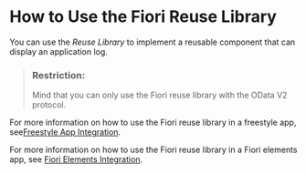 <!-- loioa094e54ff3234c68a41395e029a3f022 -->

# How to Use the Fiori Reuse Library

You can use the *Reuse Library* to implement a reusable component that can display an application log.

> ### Restriction:  
> Mind that you can only use the Fiori reuse library with the OData V2 protocol.

For more information on how to use the Fiori reuse library in a freestyle app, see[Freestyle App Integration](freestyle-app-integration-f0fdb1a.md).

For more information on how to use the Fiori reuse library in a Fiori elements app, see [Fiori Elements Integration](fiori-elements-integration-69263df.md).

